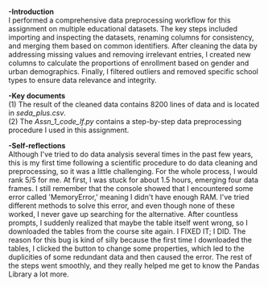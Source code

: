 **-Introduction**  
I performed a comprehensive data preprocessing workflow for this assignment on multiple educational datasets. The key steps included importing and inspecting the datasets, renaming columns for consistency, and merging them based on common identifiers. After cleaning the data by addressing missing values and removing irrelevant entries, I created new columns to calculate the proportions of enrollment based on gender and urban demographics. Finally, I filtered outliers and removed specific school types to ensure data relevance and integrity.  

**-Key documents**  
(1) The result of the cleaned data contains 8200 lines of data and is located in _seda_plus.csv_.   
(2) The _Assn_1_code_lf.py_ contains a step-by-step data preprocessing procedure I used in this assignment.

**-Self-reflections**  
Although I've tried to do data analysis several times in the past few years, this is my first time following a scientific procedure to do data cleaning and preprocessing, so it was a little challenging. For the whole process, I would rank 5/5 for me. At first, I was stuck for about 1.5 hours, emerging four data frames. I still remember that the console showed that I encountered some error called 'MemoryError,' meaning I didn't have enough RAM. I've tried different methods to solve this error, and even though none of these worked, I never gave up searching for the alternative. After countless prompts, I suddenly realized that maybe the table itself went wrong, so I downloaded the tables from the course site again. I FIXED IT; I DID. The reason for this bug is kind of silly because the first time I downloaded the tables, I clicked the button to change some properties, which led to the duplicities of some redundant data and then caused the error. The rest of the steps went smoothly, and they really helped me get to know the Pandas Library a lot more. 
